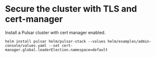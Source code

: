 # Secure the cluster with TLS and cert-manager

Install a Pulsar cluster with cert manager enabled.
```
helm install pulsar helm/pulsar-stack --values helm/examples/admin-console/values.yaml --set cert-manager.global.leaderElection.namespace=default
```
